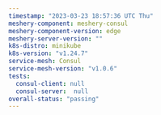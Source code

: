 ```yaml
---
timestamp: "2023-03-23 18:57:36 UTC Thu"
meshery-component: meshery-consul
meshery-component-version: edge
meshery-server-version: ""
k8s-distro: minikube
k8s-version: "v1.24.7"
service-mesh: Consul
service-mesh-version: "v1.0.6"
tests:
  consul-client: null
  consul-server:  null
overall-status: "passing"
---
```

